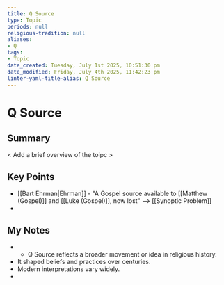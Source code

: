 ```yaml
---
title: Q Source
type: Topic
periods: null
religious-tradition: null
aliases:
- Q
tags:
- Topic
date_created: Tuesday, July 1st 2025, 10:51:30 pm
date_modified: Friday, July 4th 2025, 11:42:23 pm
linter-yaml-title-alias: Q Source
---
```


# Q Source

## Summary
< Add a brief overview of the toipc >

## Key Points
- [[Bart Ehrman|Ehrman]] - "A Gospel source available to [[Matthew (Gospel)]] and [[Luke (Gospel)]], now lost" --> [[Synoptic Problem]]
- 

## My Notes
- - Q Source reflects a broader movement or idea in religious history.
- It shaped beliefs and practices over centuries.
- Modern interpretations vary widely.
- 